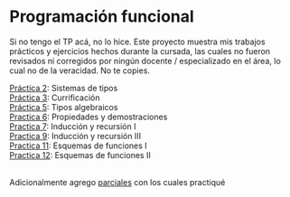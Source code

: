 # Programación funcional

Si no tengo el TP acá, no lo hice.
Este proyecto muestra mis trabajos prácticos y ejercicios hechos durante la cursada, las cuales no fueron revisados
ni corregidos por ningún docente / especializado en el área, lo cual no de la veracidad. No te copies.

[Práctica 2](https://github.com/valentinferreyra/pfunc/tree/main/practica_2): Sistemas de tipos </br>
[Práctica 3](https://github.com/valentinferreyra/pfunc/tree/main/practica_3): Currificación </br>
[Práctica 5](https://github.com/valentinferreyra/pfunc/tree/main/practica_5): Tipos algebraicos </br>
[Practica 6](https://github.com/valentinferreyra/pfunc/tree/main/practica_6): Propiedades y demostraciones </br>
[Practica 7](https://github.com/valentinferreyra/pfunc/tree/main/practica_7): Inducción y recursión I </br>
[Practica 9](https://github.com/valentinferreyra/pfunc/tree/main/practica_9): Inducción y recursión III </br>
[Practica 11](https://github.com/valentinferreyra/pfunc/tree/main/practica_11): Esquemas de funciones I </br>
[Practica 12](https://github.com/valentinferreyra/pfunc/tree/main/practica_12): Esquemas de funciones II </br></br>

Adicionalmente agrego [parciales](https://github.com/valentinferreyra/pfunc/tree/main/parciales) con los cuales practiqué
